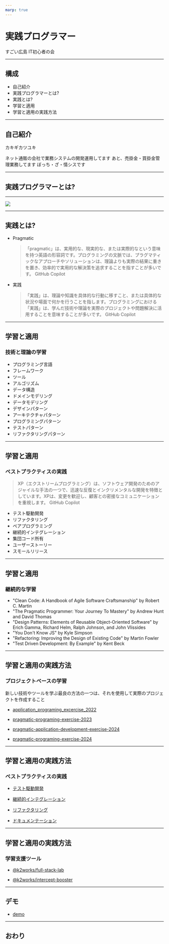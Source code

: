 ```yaml
---
marp: true
---
```


# 実践プログラマー
すごい広島 IT初心者の会

---

## 構成

- 自己紹介
- 実践プログラマーとは?
- 実践とは?
- 学習と適用
- 学習と適用の実践方法

---

## 自己紹介

カキギカツユキ

ネット通販の会社で業務システムの開発運用してます
あと、売掛金・買掛金管理業務してます
ぼっち・ざ・情シスです

---

## 実践プログラマーとは?

---

![](https://pragprog.com/titles/tpp20/the-pragmatic-programmer-20th-anniversary-edition/tpp20.jpg)

---

## 実践とは?
  - Pragmatic
	> 「pragmatic」は、実用的な、現実的な、または実際的なという意味を持つ英語の形容詞です。プログラミングの文脈では、プラグマティックなアプローチやソリューションは、理論よりも実際の結果に重きを置き、効率的で実用的な解決策を追求することを指すことが多いです。
	GitHub Copilot

  - 実践
	>「実践」は、理論や知識を具体的な行動に移すこと、または具体的な状況や場面で何かを行うことを指します。プログラミングにおける「実践」は、学んだ技術や理論を実際のプロジェクトや問題解決に活用することを意味することが多いです。 
	GitHub Copilot
 
---

## 学習と適用

### 技術と理論の学習

- プログラミング言語
- フレームワーク
- ツール
- アルゴリズム
- データ構造
- ドメインモデリング
- データモデリング
- デザインパターン
- アーキテクチャパターン
- プログラミングパターン
- テストパターン
- リファクタリングパターン

---

## 学習と適用

### ベストプラクティスの実践

> XP（エクストリームプログラミング）は、ソフトウェア開発のためのアジャイルな手法の一つで、迅速な反復とインクリメンタルな開発を特徴としています。XPは、変更を歓迎し、顧客との密接なコミュニケーションを重視します。
GitHub Copilot

- テスト駆動開発
- リファクタリング
- ペアプログラミング
- 継続的インテグレーション
- 集団コード所有
- ユーザーストーリー
- スモールリリース

---

## 学習と適用

### 継続的な学習

- "Clean Code: A Handbook of Agile Software Craftsmanship" by Robert C. Martin
- "The Pragmatic Programmer: Your Journey To Mastery" by Andrew Hunt and David Thomas
- "Design Patterns: Elements of Reusable Object-Oriented Software" by Erich Gamma, Richard Helm, Ralph Johnson, and John Vlissides
- "You Don't Know JS" by Kyle Simpson
- "Refactoring: Improving the Design of Existing Code" by Martin Fowler
- "Test Driven Development: By Example" by Kent Beck

---

## 学習と適用の実践方法

### プロジェクトベースの学習

新しい技術やツールを学ぶ最良の方法の一つは、それを使用して実際のプロジェクトを作成すること

- [application_programing_excercise_2022](https://github.com/k2works/application_programing_excercise_2022/pulls)

- [pragmatic-programing-exercise-2023](https://github.com/k2works/pragmatic-programing-exercise-2023/pulls)

- [pragmatic-application-development-exercise-2024](https://github.com/k2works/pragmatic-application-development-exercise-2024)

- [pragmatic-programing-exercise-2024](https://github.com/k2works/pragmatic-programing-exercise-2024)

---

## 学習と適用の実践方法

### ベストプラクティスの実践

- [テスト駆動開発](https://github.com/k2works/pragmatic-programing-exercise-2024/actions/runs/8059384047/job/22013702828)

- [継続的インテグレーション](https://github.com/k2works/pragmatic-programing-exercise-2024/actions)

- [リファクタリング](https://github.com/k2works/application_programing_excercise_2022/commits/take14/)

- [ドキュメンテーション](https://application-programing-excercise-2022-git-take15-k2works.vercel.app/docs)

---

## 学習と適用の実践方法

### 学習支援ツール

- [@k2works/full-stack-lab](https://www.npmjs.com/package/@k2works/full-stack-lab)

- [@k2works/intercept-booster](https://www.npmjs.com/package/@k2works/intercept-booster)

---

## デモ

- [demo](https://github.com/k2works/demo)

---

## おわり
